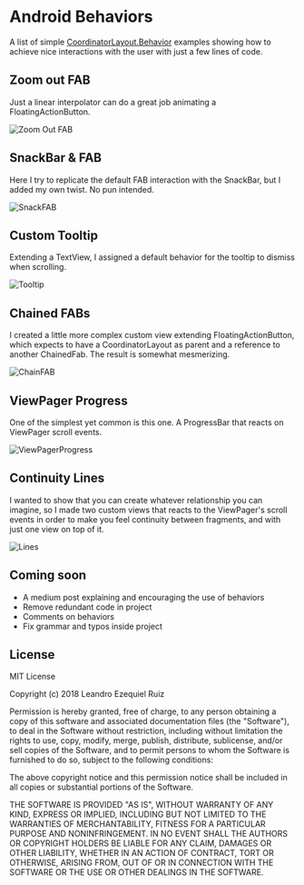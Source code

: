 # Android Behaviors
A list of simple [CoordinatorLayout.Behavior](https://developer.android.com/reference/android/support/design/widget/CoordinatorLayout.Behavior) examples showing how to achieve nice interactions with the user with just a few lines of code.

## Zoom out FAB

Just a linear interpolator can do a great job animating a FloatingActionButton.

![Zoom Out FAB](https://i.imgur.com/oQAybTm.gif)

## SnackBar & FAB

Here I try to replicate the default FAB interaction with the SnackBar, but I added my own twist. No pun intended.

![SnackFAB](https://i.imgur.com/n24vunm.gif)

## Custom Tooltip

Extending a TextView, I assigned a default behavior for the tooltip to dismiss when scrolling.

![Tooltip](https://i.imgur.com/iuYzUSU.gif)

## Chained FABs

I created a little more complex custom view extending FloatingActionButton, which expects to have a CoordinatorLayout as parent and a reference to another ChainedFab. The result is somewhat mesmerizing.

![ChainFAB](https://i.imgur.com/3RYHM3r.gif)

## ViewPager Progress

One of the simplest yet common is this one. A ProgressBar that reacts on ViewPager scroll events.

![ViewPagerProgress](https://i.imgur.com/yaeaLfU.gif)

## Continuity Lines

I wanted to show that you can create whatever relationship you can imagine, so I made two custom views that reacts to the ViewPager's scroll events in order to make you feel continuity between fragments, and with just one view on top of it.

![Lines](https://i.imgur.com/0C2lb85.gif)

## Coming soon

- A medium post explaining and encouraging the use of behaviors
- Remove redundant code in project
- Comments on behaviors
- Fix grammar and typos inside project


## License

MIT License

Copyright (c) 2018 Leandro Ezequiel Ruiz

Permission is hereby granted, free of charge, to any person obtaining a copy of this software and associated documentation files (the "Software"), to deal in the Software without restriction, including without limitation the rights to use, copy, modify, merge, publish, distribute, sublicense, and/or sell copies of the Software, and to permit persons to whom the Software is furnished to do so, subject to the following conditions:

The above copyright notice and this permission notice shall be included in all copies or substantial portions of the Software.

THE SOFTWARE IS PROVIDED "AS IS", WITHOUT WARRANTY OF ANY KIND, EXPRESS OR IMPLIED, INCLUDING BUT NOT LIMITED TO THE WARRANTIES OF MERCHANTABILITY, FITNESS FOR A PARTICULAR PURPOSE AND NONINFRINGEMENT. IN NO EVENT SHALL THE AUTHORS OR COPYRIGHT HOLDERS BE LIABLE FOR ANY CLAIM, DAMAGES OR OTHER LIABILITY, WHETHER IN AN ACTION OF CONTRACT, TORT OR OTHERWISE, ARISING FROM, OUT OF OR IN CONNECTION WITH THE SOFTWARE OR THE USE OR OTHER DEALINGS IN THE SOFTWARE.
